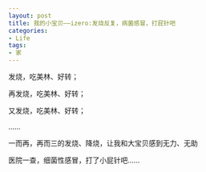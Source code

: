 ```yaml
---
layout: post
title: 我的小宝贝——izero:发烧反复，病菌感冒，打屁针吧
categories:
- Life
tags:
- 家
---
```


发烧，吃美林、好转；

再发烧，吃美林、好转；

又发烧，吃美林、好转；

……

一而再，再而三的发烧、降烧，让我和大宝贝感到无力、无助

医院一查，细菌性感冒，打了小屁针吧……


